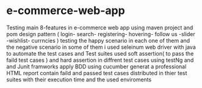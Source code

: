# e-commerce-web-app
Testing main 8-features in e-commerce web app using maven project and pom design pattern 
( login- search- registering- hovering- follow us -slider -wishlist- currncies )
testing the happy scenario in each one of them and the negative scenario in some of them 
i used seleinum web driver with java to automate the test cases and Test suites
used soft assertion( to pass the faild test cases ) and hard assertion in diffrent test cases using testNg and and Junit framworks 
apply BDD using cucumber 
generat a professional HTML report contain faild and passed test cases distributed in thier test suites   with their execution time and the  used enviroments 
